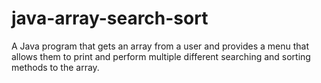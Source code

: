 # java-array-search-sort
A Java program that gets an array from a user and provides a menu that allows them to print and perform multiple different searching and sorting methods to the array.
